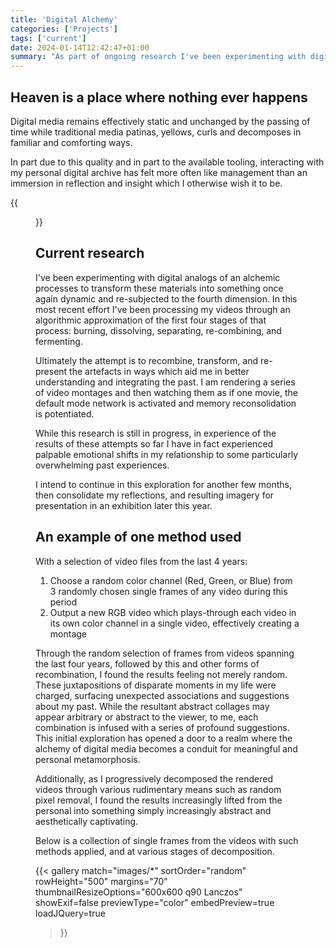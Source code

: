 ```yaml
---
title: 'Digital Alchemy'
categories: ['Projects']
tags: ['current']
date: 2024-01-14T12:42:47+01:00
summary: "As part of ongoing research I've been experimenting with digital analogs of an alchemic processes to transform my digital archives into something more dynamic, and subjected to the passing of time. In this most recent effort I've processed the images and videos through an algorithmic approximation of the first four stages of that process: burning, dissolving, separating, re-combining, and fermenting."
---
```


## Heaven is a place where nothing ever happens

Digital media remains effectively static and unchanged by the passing of time while traditional media patinas, yellows, curls and decomposes in familiar and comforting ways.

In part due to this quality and in part to the available tooling, interacting with my personal digital archive has felt more often like management than an immersion in reflection and insight which I otherwise wish it to be.

{{<figure src="./images/set-281-0001.png" class="berlin-residency-image" >}}

## Current research

I've been experimenting with digital analogs of an alchemic processes to transform these materials into something once again dynamic and re-subjected to the fourth dimension. In this most recent effort I've been processing my videos through an algorithmic approximation of the first four stages of that process: burning, dissolving, separating, re-combining, and fermenting. 

Ultimately the attempt is to recombine, transform, and re-present the artefacts in ways which aid me in better understanding and integrating the past. I am rendering a series of video montages and then watching them as if one movie, the default mode network is activated and memory reconsolidation is potentiated.

While this research is still in progress, in experience of the results of these attempts so far I have in fact experienced palpable emotional shifts in my relationship to some particularly overwhelming past experiences.

I intend to continue in this exploration for another few months, then consolidate my reflections, and resulting imagery for presentation in an exhibition later this year.

## An example of one method used

With a selection of video files from the last 4 years:

1. Choose a random color channel (Red, Green, or Blue) from 3 randomly chosen single frames of any video during this period
2. Output a new RGB video which plays-through each video in its own color channel in a single video, effectively creating a montage

Through the random selection of frames from videos spanning the last four years, followed by this and other forms of recombination, I found the results feeling not merely random. These juxtapositions of disparate moments in my life were charged, surfacing unexpected associations and suggestions about my past. While the resultant abstract collages may appear arbitrary or abstract to the viewer, to me, each combination is infused with a series of profound suggestions. This initial exploration has opened a door to a realm where the alchemy of digital media becomes a conduit for meaningful and personal metamorphosis.

Additionally, as I progressively decomposed the rendered videos through various rudimentary means such as random pixel removal, I found the results increasingly lifted from the personal into something simply increasingly abstract and aesthetically captivating.

Below is a collection of single frames from the videos with such methods applied, and at various stages of decomposition.

{{<
  gallery
  match="images/*"
  sortOrder="random"
  rowHeight="500"
  margins="70"
  thumbnailResizeOptions="600x600 q90 Lanczos"
  showExif=false
  previewType="color"
  embedPreview=true
  loadJQuery=true
>}}
